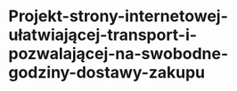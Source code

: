 # Projekt-strony-internetowej-ułatwiającej-transport-i-pozwalającej-na-swobodne-godziny-dostawy-zakupu
